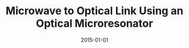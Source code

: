 ---
title: "Microwave to Optical Link Using an Optical Microresonator"
collection: publications
category: conferences
permalink: /publication/2015-01-01-Microwave-to-Optical-Link-Using-an-Optical-Microresonator
date: 2015-01-01
venue: 'In the proceedings of <i>CLEO: 2015</i>'
paperurl: 'http://dx.doi.org/10.1364/CLEO\_SI.2015.STH4N.4'
citation: ' J. Jost,  T. Herr,  C. Lecaplain,  E. Lucas,  V. Brasch,  M. Pfeiffer,  T. Kippenberg, <strong> Microwave to Optical Link Using an Optical Microresonator.</strong>  In the proceedings of <i>CLEO: 2015</i>, 2015.'
---